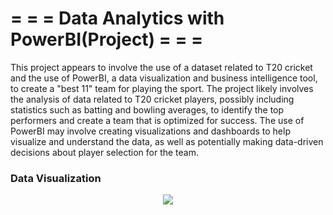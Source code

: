 # = = = Data Analytics with PowerBI(Project) = = = 
This project appears to involve the use of a dataset related to T20 cricket and the use of PowerBI, a data visualization and business intelligence tool, to create a "best 11" team for playing the sport. The project likely involves the analysis of data related to T20 cricket players, possibly including statistics such as batting and bowling averages, to identify the top performers and create a team that is optimized for success. The use of PowerBI may involve creating visualizations and dashboards to help visualize and understand the data, as well as potentially making data-driven decisions about player selection for the team.


### Data Visualization <br>

<p align="center"><img src='https://i.postimg.cc/bvrLMHV1/Cricket.png'><p align="center">
